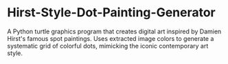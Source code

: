 # Hirst-Style-Dot-Painting-Generator
A Python turtle graphics program that creates digital art inspired by Damien Hirst's famous spot paintings. Uses extracted image colors to generate a systematic grid of colorful dots, mimicking the iconic contemporary art style.

